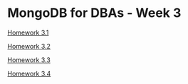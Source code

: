 # MongoDB for DBAs - Week 3

[Homework 3.1](hw3_1.md)

[Homework 3.2](hw3_2.md)

[Homework 3.3](hw3_3.md)

[Homework 3.4](hw3_4.md)
